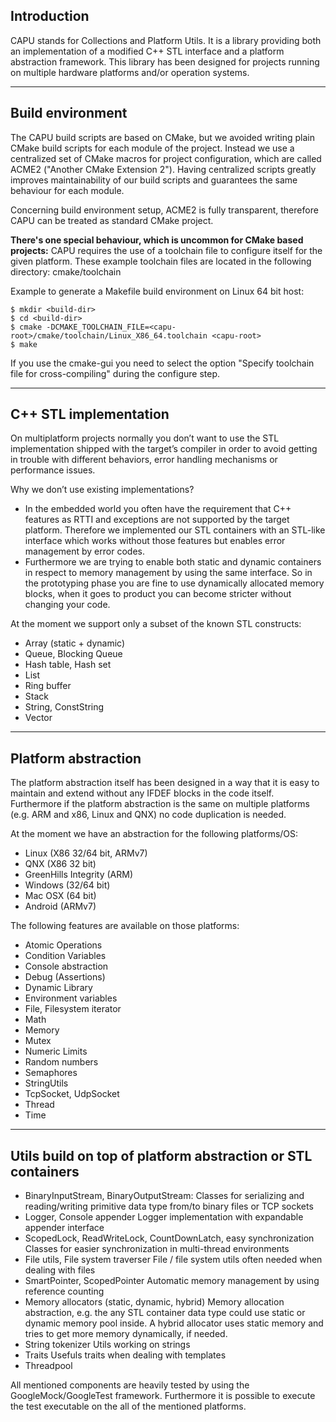 Introduction
---------------------------

CAPU stands for Collections and Platform Utils. It is a library 
providing both an implementation of a modified C++ STL interface and a 
platform abstraction framework. This library has been designed for 
projects running on multiple hardware platforms and/or operation 
systems. 

---------------------------
Build environment
---------------------------
The CAPU build scripts are based on CMake, but we avoided writing plain 
CMake build scripts for each module of the project.
Instead we use a centralized set of CMake macros for project configuration, 
which are called ACME2 ("Another CMake Extension 2").
Having centralized scripts greatly improves maintainability of our build 
scripts and guarantees the same behaviour for each module.

Concerning build environment setup, ACME2 is fully transparent, therefore 
CAPU can be treated as standard CMake project.

**There's one special behaviour, which is uncommon for CMake based projects:**
CAPU requires the use of a toolchain file to configure itself for the given 
platform.
These example toolchain files are located in the following directory:
cmake/toolchain


Example to generate a Makefile build environment on Linux 64 bit host:
```Shell
$ mkdir <build-dir>
$ cd <build-dir>
$ cmake -DCMAKE_TOOLCHAIN_FILE=<capu-root>/cmake/toolchain/Linux_X86_64.toolchain <capu-root>
$ make
```

If you use the cmake-gui you need to select the option "Specify toolchain file for cross-compiling" during the configure step.

---------------------------
C++ STL implementation
---------------------------

On multiplatform projects normally you don’t want to use the 
STL implementation shipped with the target’s compiler in order to 
avoid getting in trouble with different behaviors, error handling 
mechanisms or performance issues. 

Why we don’t use existing implementations? 
- In the embedded world you often have the requirement that C++ features 
as RTTI and exceptions are not supported by the target platform. 
Therefore we implemented our STL containers with an STL-like interface 
which works without those features but enables error management by error 
codes. 
- Furthermore we are trying to enable both static and dynamic containers 
in respect to memory management by using the same interface. So in the 
prototyping phase you are fine to use dynamically allocated memory blocks, 
when it goes to product you can become stricter without changing your code. 

At the moment we support only a subset of the known STL constructs: 
- Array (static + dynamic) 
- Queue, Blocking Queue 
- Hash table,  Hash set 
- List 
- Ring buffer 
- Stack 
- String, ConstString
- Vector

---------------------------
Platform abstraction
---------------------------

The platform abstraction itself has been designed in a way that it is easy 
to maintain and extend without any IFDEF blocks in the code itself. 
Furthermore if the platform abstraction is the same on multiple platforms 
(e.g. ARM and x86, Linux and QNX) no code duplication is needed. 

At the moment we have an abstraction for the following platforms/OS: 
- Linux (X86 32/64 bit, ARMv7) 
- QNX (X86 32 bit)
- GreenHills Integrity (ARM)
- Windows (32/64 bit) 
- Mac OSX (64 bit)
- Android (ARMv7)

The following features are available on those platforms: 
- Atomic Operations 
- Condition Variables
- Console abstraction
- Debug (Assertions)
- Dynamic Library
- Environment variables
- File, Filesystem iterator
- Math
- Memory
- Mutex 
- Numeric Limits
- Random numbers
- Semaphores
- StringUtils
- TcpSocket, UdpSocket 
- Thread 
- Time 

------------------------------------------------------------
Utils build on top of platform abstraction or STL containers
------------------------------------------------------------

- BinaryInputStream, BinaryOutputStream:
  Classes for serializing and reading/writing primitive data type from/to binary files or TCP sockets
- Logger, Console appender 
  Logger implementation with expandable appender interface
- ScopedLock, ReadWriteLock, CountDownLatch, easy synchronization
  Classes for easier synchronization in multi-thread environments
- File utils, File system traverser
  File / file system utils often needed when dealing with files
- SmartPointer, ScopedPointer
  Automatic memory management by using reference counting
- Memory allocators (static, dynamic, hybrid)
  Memory allocation abstraction, e.g. the any STL container data type could use static or dynamic memory pool inside. A hybrid allocator uses static memory and tries to get more memory dynamically, if needed.
- String tokenizer
  Utils working on strings
- Traits
  Usefuls traits when dealing with templates
- Threadpool



All mentioned components are heavily tested by using the GoogleMock/GoogleTest framework. 
Furthermore it is possible to execute the test executable on the all of the mentioned platforms.

